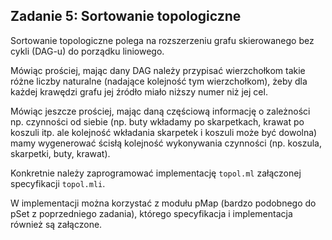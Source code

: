 ##

##

##

##

## Zadanie 5: Sortowanie topologiczne

Sortowanie topologiczne polega na rozszerzeniu grafu skierowanego bez cykli (DAG-u) do porządku liniowego.   

Mówiąc prościej, mając dany DAG należy przypisać wierzchołkom takie różne liczby naturalne (nadające kolejność tym wierzchołkom), żeby dla każdej krawędzi grafu jej źródło miało niższy numer niż jej cel.  

Mówiąc jeszcze prościej, mając daną częściową informację o zależności np. czynności od siebie (np. buty wkładamy po skarpetkach, krawat po koszuli itp. ale kolejność wkładania skarpetek i koszuli może być dowolna) mamy wygenerować ścisłą kolejność wykonywania czynności (np. koszula, skarpetki, buty, krawat).  

Konkretnie należy zaprogramować implementację `topol.ml` załączonej specyfikacji `topol.mli`.  


W implementacji można korzystać z modułu pMap (bardzo podobnego do pSet z poprzedniego zadania), którego specyfikacja i implementacja również są załączone.
